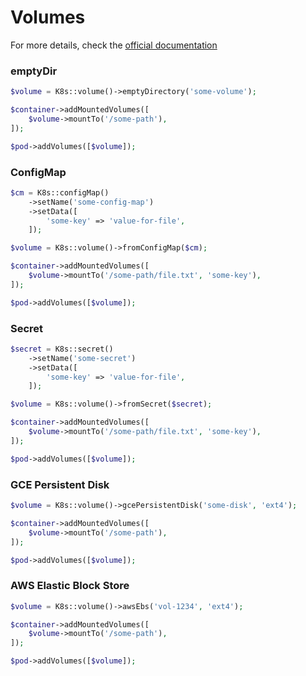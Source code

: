 # Volumes

 For more details, check the [official documentation](https://kubernetes.io/docs/concepts/storage/volumes/s)

### emptyDir

```php
$volume = K8s::volume()->emptyDirectory('some-volume');

$container->addMountedVolumes([
    $volume->mountTo('/some-path'),
]);

$pod->addVolumes([$volume]);
```

### ConfigMap

```php
$cm = K8s::configMap()
    ->setName('some-config-map')
    ->setData([
        'some-key' => 'value-for-file',
    ]);

$volume = K8s::volume()->fromConfigMap($cm);

$container->addMountedVolumes([
    $volume->mountTo('/some-path/file.txt', 'some-key'),
]);

$pod->addVolumes([$volume]);
```

### Secret

```php
$secret = K8s::secret()
    ->setName('some-secret')
    ->setData([
        'some-key' => 'value-for-file',
    ]);

$volume = K8s::volume()->fromSecret($secret);

$container->addMountedVolumes([
    $volume->mountTo('/some-path/file.txt', 'some-key'),
]);

$pod->addVolumes([$volume]);
```

### GCE Persistent Disk

```php
$volume = K8s::volume()->gcePersistentDisk('some-disk', 'ext4');

$container->addMountedVolumes([
    $volume->mountTo('/some-path'),
]);

$pod->addVolumes([$volume]);
```

### AWS Elastic Block Store

```php
$volume = K8s::volume()->awsEbs('vol-1234', 'ext4');

$container->addMountedVolumes([
    $volume->mountTo('/some-path'),
]);

$pod->addVolumes([$volume]);
```
